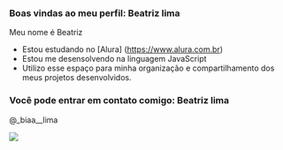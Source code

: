 ### Boas vindas ao meu perfil: Beatriz lima
Meu nome é Beatriz 
- Estou estudando no [Alura] (https://www.alura.com.br)
- Estou me desensolvendo na linguagem JavaScript
- Utilizo esse espaço para minha organização e compartilhamento dos meus projetos desenvolvidos.

### Você pode entrar em contato comigo: Beatriz lima

  @_biaa__lima

  ![](https://media1.tenor.com/m/DYKScL18MjYAAAAC/heart.gif)
